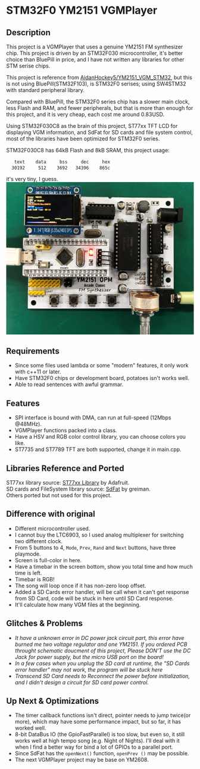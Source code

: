 # STM32F0 YM2151 VGMPlayer

## Description
This project is a VGMPlayer that uses a genuine YM2151 FM synthesizer chip. This project is driven by an STM32F030 microcontroller, it's better choice than BluePill in price, and I have not written any libraries for other STM serise chips.

This project is reference from [AidanHockey5/YM2151_VGM_STM32](https://github.com/AidanHockey5/YM2151_VGM_STM32), but this is not using BluePill(STM32F103), is STM32F0 serises; using SW4STM32 with standard peripheral library.

Compared with BluePill, the STM32F0 series chip has a slower main clock, less Flash and RAM, and fewer peripherals, but that is more than enough for this project, and it is very cheap, each cost me around 0.83USD.

Using STM32F030C8 as the brain of this project, ST77xx TFT LCD for displaying VGM information, and SdFat for SD cards and file system control, most of the libraries have been optimized for STM32F0 series.

STM32F030C8 has 64kB Flash and 8kB SRAM, this project usage:
```
   text	   data	    bss	    dec	    hex
  30192	    512	   3692	  34396	   865c
```
it's very tiny, I guess.
![Pic](https://github.com/happeneddr9/STM32F0-YM2151-VGMPlayer/blob/master/Schematic/Pictures/PCB_Done2.JPG)

## Requirements
- Since some files used lambda or some "modern" features, it only work with c++11 or later.
- Have STM32F0 chips or development board, potatoes isn't works well.
- Able to read sentences with awful grammar.

## Features
- SPI interface is bound with DMA, can run at full-speed (12Mbps @48MHz).
- VGMPlayer functions packed into a class.
- Have a HSV and RGB color control library, you can choose colors you like.
- ST7735 and ST7789 TFT are both supported, change it in main.cpp.

## Libraries Reference and Ported
ST77xx library source: [ST77xx Library](https://github.com/adafruit/Adafruit-ST7735-Library) by Adafruit. \
SD cards and FileSystem library source: [SdFat](https://github.com/greiman/SdFat) by greiman. \
Others ported but not used for this project. 

## Difference with original
- Different microcontroller used.
- I cannot buy the LTC6903, so I used analog multiplexer for switching two different clock.
- From 5 buttons to 4, `Mode`, `Prev`, `Rand` and `Next` buttons, have three playmode.
- Screen is full-color in here.
- Have a timebar in the screen bottom, show you total time and how much time is left.
- Timebar is RGB!
- The song will loop once if it has non-zero loop offset.
- Added a SD Cards error handler, will be call when it can't get response from SD Card, code will be stuck in here until SD Card response.
- It'll calculate how many VGM files at the beginning.

## Glitches & Problems
- *It have a unknown error in DC power jack circuit part, this error have burned me two voltage regulator and one YM2151. If you ordered PCB throught schematic doucment of this project, Please DON'T use the DC Jack for power supply, but the micro USB port on the board!*
- *In a few cases when you unplug the SD card at runtime, the "SD Cards error handler" may not work, the program will be stuck here*
- *Transcend SD Card needs to Reconnect the power before initialization, and I didn't design a circuit for SD card power control.*

## Up Next & Optimizations
- The timer callback functions isn't direct, pointer needs to jump twice(or more), which may have some performance impact, but so far, it has worked well.
- 8-bit DataBus IO (the GpioFastParallel) is too slow, but even so, it still works well at high tempo song (e.g. Night of Nights). I'll deal with it when I find a better way for bind a lot of GPIOs to a parallel port.
- Since SdFat has the `openNext()` function, `openPrev ()` may be possible.
- The next VGMPlayer project may be base on YM2608.

